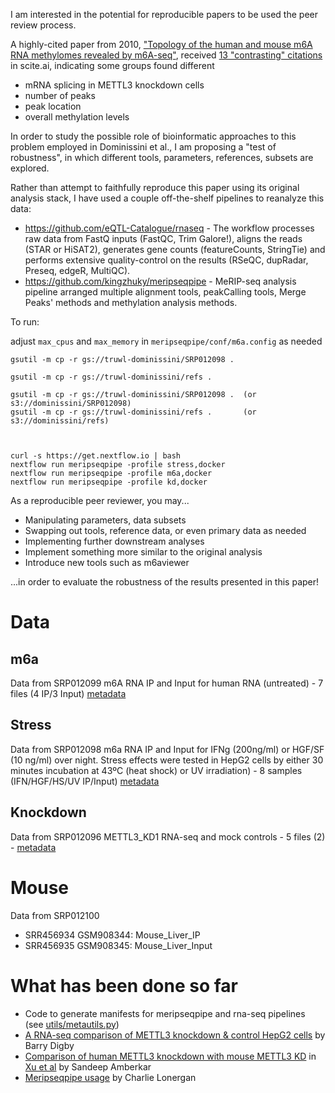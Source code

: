 I am interested in the potential for reproducible papers to be used the peer review process.

A highly-cited paper from 2010, ["Topology of the human and mouse m6A RNA methylomes revealed by m6A-seq"](https://www.nature.com/articles/nature11112), received [13 "contrasting" citations](https://scite.ai/reports/topology-of-the-human-and-WDmMRO?contradicting=true&mentioning=false&page=1&supporting=false) in scite.ai, indicating some groups found different 

- mRNA splicing in METTL3 knockdown cells
- number of peaks
- peak location 
- overall methylation levels

In order to study the possible role of bioinformatic approaches to this problem employed in Dominissini et al., I am proposing a "test of robustness", in which different tools, parameters, references, subsets are explored.

Rather than attempt to faithfully reproduce this paper using its original analysis stack, I have used a couple off-the-shelf pipelines to reanalyze this data:
- https://github.com/eQTL-Catalogue/rnaseq - The workflow processes raw data from FastQ inputs (FastQC, Trim Galore!), aligns the reads (STAR or HiSAT2), generates gene counts (featureCounts, StringTie) and performs extensive quality-control on the results (RSeQC, dupRadar, Preseq, edgeR, MultiQC).
- https://github.com/kingzhuky/meripseqpipe - MeRIP-seq analysis pipeline arranged multiple alignment tools, peakCalling tools, Merge Peaks' methods and methylation analysis methods.


To run:

adjust `max_cpus` and `max_memory` in `meripseqpipe/conf/m6a.config` as needed

```
gsutil -m cp -r gs://truwl-dominissini/SRP012098 .

gsutil -m cp -r gs://truwl-dominissini/refs .

gsutil -m cp -r gs://truwl-dominissini/SRP012098 .  (or s3://dominissini/SRP012098)
gsutil -m cp -r gs://truwl-dominissini/refs .       (or s3://dominissini/refs)



curl -s https://get.nextflow.io | bash
nextflow run meripseqpipe -profile stress,docker
nextflow run meripseqpipe -profile m6a,docker
nextflow run meripseqpipe -profile kd,docker
```


As a reproducible peer reviewer, you may...

- Manipulating parameters, data subsets
- Swapping out tools, reference data, or even primary data as needed
- Implementing further downstream analyses
- Implement something more similar to the original analysis
- Introduce new tools such as m6aviewer

...in order to evaluate the robustness of the results presented in this paper!


# Data
## m6a
Data from SRP012099 m6A RNA IP and Input for human RNA (untreated) - 7 files (4 IP/3 Input) [metadata](metadata/SRP012099.metadata)

## Stress
Data from SRP012098 m6a RNA IP and Input for IFNg (200ng/ml) or HGF/SF (10 ng/ml) over night. Stress effects were tested in HepG2 cells by either 30 minutes incubation at 43ºC (heat shock) or UV irradiation) - 8 samples (IFN/HGF/HS/UV IP/Input) [metadata](metadata/SRP012098.metadata)

## Knockdown
Data from SRP012096 METTL3_KD1 RNA-seq and mock controls - 5 files (2) - [metadata](metadata/SRP012096.metadata)

# Mouse
Data from SRP012100 
- SRR456934 GSM908344: Mouse_Liver_IP
- SRR456935 GSM908345: Mouse_Liver_Input


# What has been done so far
- Code to generate manifests for meripseqpipe and rna-seq pipelines (see [utils/metautils.py](https://github.com/leipzig/m6a/blob/main/utils/metautils.py))
- [A RNA-seq comparison of METTL3 knockdown & control HepG2 cells](https://github.com/BarryDigby/GSE37001) by Barry Digby
- [Comparison of human METTL3 knockdown with mouse METTL3 KD](https://github.com/ssamberkar/m6a_robustness_analysis) in [Xu et al](https://www.nature.com/articles/s41586-021-03210-1) by Sandeep Amberkar
- [Meripseqpipe usage](https://github.com/c-lonergan/m6a) by Charlie Lonergan

